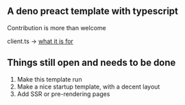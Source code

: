 <h2>A deno preact template with typescript</h2>

<p>Contribution is more than welcome</p>

<p>client.ts -> <a href="https://preactjs.com/guide/v10/api-reference/#hydrate">what it is for </a>

<br />  
<h2>Things still open and needs to be done</h2>
<ol>
  <li>Make this template run</li>
  <li>Make a nice startup template, with a decent layout</li>
  <li>Add SSR or pre-rendering pages</li>
</ol>
